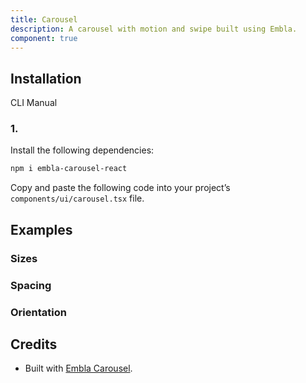 ```yaml
---
title: Carousel
description: A carousel with motion and swipe built using Embla.
component: true
---
```


## Installation

CLI
Manual

### 1.

Install the following dependencies:

```bash
npm i embla-carousel-react
```

Copy and paste the following code into your project’s `components/ui/carousel.tsx` file.

## Examples

### Sizes

### Spacing

### Orientation

## Credits

- Built with [Embla Carousel](https://www.embla-carousel.com/get-started/react).
